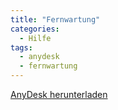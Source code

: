 ```yaml
---
title: "Fernwartung"
categories:
  - Hilfe
tags:
  - anydesk
  - fernwartung
---
```


[AnyDesk herunterladen]


[AnyDesk herunterladen]: https://get.anydesk.com/uQieNRlG/ITS-Fernwartung.exe